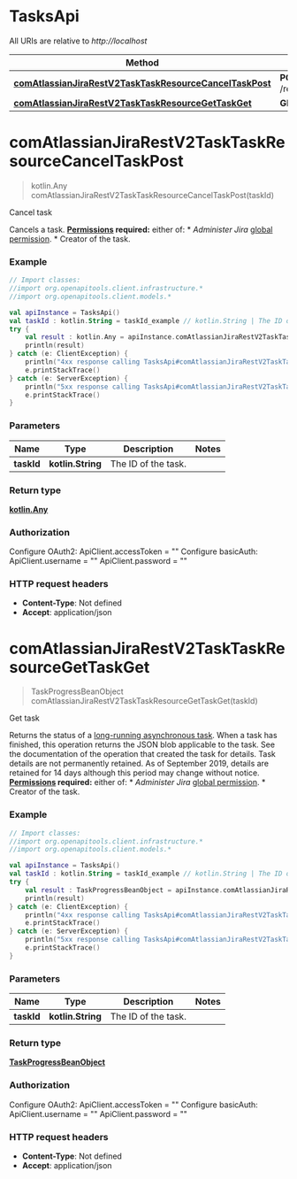# TasksApi

All URIs are relative to *http://localhost*

Method | HTTP request | Description
------------- | ------------- | -------------
[**comAtlassianJiraRestV2TaskTaskResourceCancelTaskPost**](TasksApi.md#comAtlassianJiraRestV2TaskTaskResourceCancelTaskPost) | **POST** /rest/api/3/task/{taskId}/cancel | Cancel task
[**comAtlassianJiraRestV2TaskTaskResourceGetTaskGet**](TasksApi.md#comAtlassianJiraRestV2TaskTaskResourceGetTaskGet) | **GET** /rest/api/3/task/{taskId} | Get task


<a name="comAtlassianJiraRestV2TaskTaskResourceCancelTaskPost"></a>
# **comAtlassianJiraRestV2TaskTaskResourceCancelTaskPost**
> kotlin.Any comAtlassianJiraRestV2TaskTaskResourceCancelTaskPost(taskId)

Cancel task

Cancels a task.  **[Permissions](#permissions) required:** either of:   *  *Administer Jira* [global permission](https://confluence.atlassian.com/x/x4dKLg).  *  Creator of the task.

### Example
```kotlin
// Import classes:
//import org.openapitools.client.infrastructure.*
//import org.openapitools.client.models.*

val apiInstance = TasksApi()
val taskId : kotlin.String = taskId_example // kotlin.String | The ID of the task.
try {
    val result : kotlin.Any = apiInstance.comAtlassianJiraRestV2TaskTaskResourceCancelTaskPost(taskId)
    println(result)
} catch (e: ClientException) {
    println("4xx response calling TasksApi#comAtlassianJiraRestV2TaskTaskResourceCancelTaskPost")
    e.printStackTrace()
} catch (e: ServerException) {
    println("5xx response calling TasksApi#comAtlassianJiraRestV2TaskTaskResourceCancelTaskPost")
    e.printStackTrace()
}
```

### Parameters

Name | Type | Description  | Notes
------------- | ------------- | ------------- | -------------
 **taskId** | **kotlin.String**| The ID of the task. |

### Return type

[**kotlin.Any**](kotlin.Any.md)

### Authorization


Configure OAuth2:
    ApiClient.accessToken = ""
Configure basicAuth:
    ApiClient.username = ""
    ApiClient.password = ""

### HTTP request headers

 - **Content-Type**: Not defined
 - **Accept**: application/json

<a name="comAtlassianJiraRestV2TaskTaskResourceGetTaskGet"></a>
# **comAtlassianJiraRestV2TaskTaskResourceGetTaskGet**
> TaskProgressBeanObject comAtlassianJiraRestV2TaskTaskResourceGetTaskGet(taskId)

Get task

Returns the status of a [long-running asynchronous task](#async).  When a task has finished, this operation returns the JSON blob applicable to the task. See the documentation of the operation that created the task for details. Task details are not permanently retained. As of September 2019, details are retained for 14 days although this period may change without notice.  **[Permissions](#permissions) required:** either of:   *  *Administer Jira* [global permission](https://confluence.atlassian.com/x/x4dKLg).  *  Creator of the task.

### Example
```kotlin
// Import classes:
//import org.openapitools.client.infrastructure.*
//import org.openapitools.client.models.*

val apiInstance = TasksApi()
val taskId : kotlin.String = taskId_example // kotlin.String | The ID of the task.
try {
    val result : TaskProgressBeanObject = apiInstance.comAtlassianJiraRestV2TaskTaskResourceGetTaskGet(taskId)
    println(result)
} catch (e: ClientException) {
    println("4xx response calling TasksApi#comAtlassianJiraRestV2TaskTaskResourceGetTaskGet")
    e.printStackTrace()
} catch (e: ServerException) {
    println("5xx response calling TasksApi#comAtlassianJiraRestV2TaskTaskResourceGetTaskGet")
    e.printStackTrace()
}
```

### Parameters

Name | Type | Description  | Notes
------------- | ------------- | ------------- | -------------
 **taskId** | **kotlin.String**| The ID of the task. |

### Return type

[**TaskProgressBeanObject**](TaskProgressBeanObject.md)

### Authorization


Configure OAuth2:
    ApiClient.accessToken = ""
Configure basicAuth:
    ApiClient.username = ""
    ApiClient.password = ""

### HTTP request headers

 - **Content-Type**: Not defined
 - **Accept**: application/json

